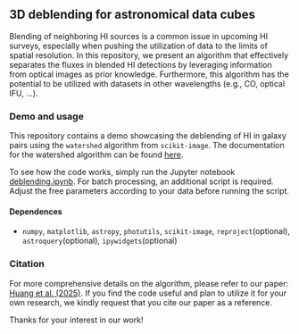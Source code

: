 ## 3D deblending for astronomical data cubes

Blending of neighboring HI sources is a common issue in upcoming HI surveys, especially when pushing the utilization of data to the limits of spatial resolution. In this repository, we present an algorithm that effectively separates the fluxes in blended HI detections by leveraging information from optical images as prior knowledge. Furthermore, this algorithm has the potential to be utilized with datasets in other wavelengths (e.g., CO, optical IFU, ...).

### Demo and usage
This repository contains a demo showcasing the deblending of HI in galaxy pairs using the ```watershed``` algorithm from ```scikit-image```. The documentation for the watershed algorithm can be found [here](https://scikit-image.org/docs/stable/api/skimage.segmentation.html#skimage.segmentation.watershed).

To see how the code works, simply run the Jupyter notebook [deblending.ipynb](https://github.com/BetaGem/wallaby-galaxy-pair/deblending.ipynb). For batch processing, an additional script is required. Adjust the free parameters according to your data before running the script.

#### Dependences
- ```numpy```, ```matplotlib```, ```astropy```, ```photutils```, ```scikit-image```, ```reproject```(optional), ```astroquery```(optional), ```ipywidgets```(optional)

### Citation
For more comprehensive details on the algorithm, please refer to our paper: [Huang et al. (2025)](submitted). If you find the code useful and plan to utilize it for your own research, we kindly request that you cite our paper as a reference.

Thanks for your interest in our work!

